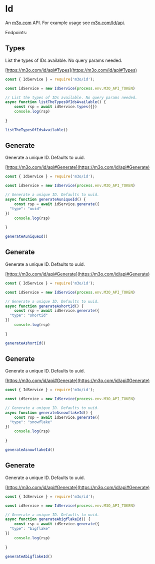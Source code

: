 # Id

An [m3o.com](https://m3o.com) API. For example usage see [m3o.com/Id/api](https://m3o.com/Id/api).

Endpoints:

## Types

List the types of IDs available. No query params needed.


[https://m3o.com/id/api#Types](https://m3o.com/id/api#Types)

```js
const { IdService } = require('m3o/id');

const idService = new IdService(process.env.M3O_API_TOKEN)

// List the types of IDs available. No query params needed.
async function listTheTypesOfIdsAvailable() {
	const rsp = await idService.types({})
	console.log(rsp)
	
}

listTheTypesOfIdsAvailable()
```
## Generate

Generate a unique ID. Defaults to uuid.


[https://m3o.com/id/api#Generate](https://m3o.com/id/api#Generate)

```js
const { IdService } = require('m3o/id');

const idService = new IdService(process.env.M3O_API_TOKEN)

// Generate a unique ID. Defaults to uuid.
async function generateAuniqueId() {
	const rsp = await idService.generate({
  "type": "uuid"
})
	console.log(rsp)
	
}

generateAuniqueId()
```
## Generate

Generate a unique ID. Defaults to uuid.


[https://m3o.com/id/api#Generate](https://m3o.com/id/api#Generate)

```js
const { IdService } = require('m3o/id');

const idService = new IdService(process.env.M3O_API_TOKEN)

// Generate a unique ID. Defaults to uuid.
async function generateAshortId() {
	const rsp = await idService.generate({
  "type": "shortid"
})
	console.log(rsp)
	
}

generateAshortId()
```
## Generate

Generate a unique ID. Defaults to uuid.


[https://m3o.com/id/api#Generate](https://m3o.com/id/api#Generate)

```js
const { IdService } = require('m3o/id');

const idService = new IdService(process.env.M3O_API_TOKEN)

// Generate a unique ID. Defaults to uuid.
async function generateAsnowflakeId() {
	const rsp = await idService.generate({
  "type": "snowflake"
})
	console.log(rsp)
	
}

generateAsnowflakeId()
```
## Generate

Generate a unique ID. Defaults to uuid.


[https://m3o.com/id/api#Generate](https://m3o.com/id/api#Generate)

```js
const { IdService } = require('m3o/id');

const idService = new IdService(process.env.M3O_API_TOKEN)

// Generate a unique ID. Defaults to uuid.
async function generateAbigflakeId() {
	const rsp = await idService.generate({
  "type": "bigflake"
})
	console.log(rsp)
	
}

generateAbigflakeId()
```
